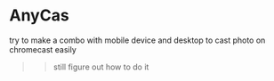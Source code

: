 # AnyCas
 try to make a combo with mobile device and desktop to cast photo on chromecast easily
>> still figure out how to do it 
